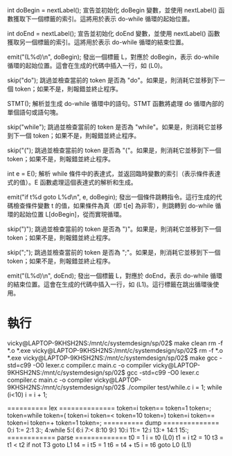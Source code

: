 int doBegin = nextLabel();
宣告並初始化 doBegin 變數，並使用 nextLabel() 函數獲取下一個標籤的索引。這將用於表示 do-while 循環的起始位置。

int doEnd = nextLabel();
宣告並初始化 doEnd 變數，並使用 nextLabel() 函數獲取另一個標籤的索引。這將用於表示 do-while 循環的結束位置。

emit("(L%d)\n", doBegin);
發出一個標籤 L，對應於 doBegin，表示 do-while 循環的起始位置。這會在生成的代碼中插入一行，如 (L0)。

skip("do");
跳過並檢查當前的 token 是否為 "do"。如果是，則消耗它並移到下一個 token；如果不是，則報錯並終止程序。

STMT();
解析並生成 do-while 循環中的語句。STMT 函數將處理 do 循環內部的單個語句或語句塊。

skip("while");
跳過並檢查當前的 token 是否為 "while"。如果是，則消耗它並移到下一個 token；如果不是，則報錯並終止程序。

skip("(");
跳過並檢查當前的 token 是否為 "("。如果是，則消耗它並移到下一個 token；如果不是，則報錯並終止程序。

int e = E();
解析 while 條件中的表達式，並返回臨時變數的索引（表示條件表達式的值）。E 函數處理這個表達式的解析和生成。

emit("if t%d goto L%d\n", e, doBegin);
發出一個條件跳轉指令。這行生成的代碼檢查條件變數 t 的值，如果條件為真（即 t[e] 為非零），則跳轉到 do-while 循環的起始位置 L[doBegin]，從而實現循環。

skip(")");
跳過並檢查當前的 token 是否為 ")"。如果是，則消耗它並移到下一個 token；如果不是，則報錯並終止程序。

skip(";");
跳過並檢查當前的 token 是否為 ";"。如果是，則消耗它並移到下一個 token；如果不是，則報錯並終止程序。

emit("(L%d)\n", doEnd);
發出一個標籤 L，對應於 doEnd，表示 do-while 循環的結束位置。這會在生成的代碼中插入一行，如 (L1)。這行標籤在跳出循環後使用。


# 執行
vicky@LAPTOP-9KHSH2NS:/mnt/c/systemdesign/sp/02$ make clean
rm -f *.o *.exe
vicky@LAPTOP-9KHSH2NS:/mnt/c/systemdesign/sp/02$ rm -f *.o *.exe
vicky@LAPTOP-9KHSH2NS:/mnt/c/systemdesign/sp/02$ make
gcc -std=c99 -O0 lexer.c compiler.c main.c -o compiler
vicky@LAPTOP-9KHSH2NS:/mnt/c/systemdesign/sp/02$ gcc -std=c99 -O0 lexer.c compiler.c main.c -o compiler
vicky@LAPTOP-9KHSH2NS:/mnt/c/systemdesign/sp/02$ ./compiler test/while.c
i = 1;
while (i<10) i = i + 1;

========== lex ==============
token=i
token==
token=1
token=;
token=while
token=(
token=i
token=<
token=10
token=)
token=i
token==
token=i
token=+
token=1
token=;
========== dump ==============
0:i
1:=
2:1
3:;
4:while
5:(
6:i
7:<
8:10
9:)
10:i
11:=
12:i
13:+
14:1
15:;
============ parse =============
t0 = 1
i = t0
(L0)
t1 = i
t2 = 10
t3 = t1 < t2
if not T3 goto L1
t4 = i
t5 = 1
t6 = t4 + t5
i = t6
goto L0
(L1)